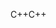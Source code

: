 <span data-ttu-id="4884c-101">C++</span><span class="sxs-lookup"><span data-stu-id="4884c-101">C++</span></span>